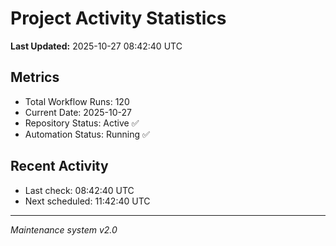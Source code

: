 # Project Activity Statistics

**Last Updated:** 2025-10-27 08:42:40 UTC

## Metrics
- Total Workflow Runs: 120
- Current Date: 2025-10-27
- Repository Status: Active ✅
- Automation Status: Running ✅

## Recent Activity
- Last check: 08:42:40 UTC
- Next scheduled: 11:42:40 UTC

---
*Maintenance system v2.0*
